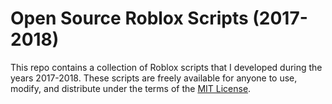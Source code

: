 # Open Source Roblox Scripts (2017-2018)

This repo contains a collection of Roblox scripts that I developed during the years 2017-2018. These scripts are freely available for anyone to use, modify, and distribute under the terms of the [MIT License](https://en.wikipedia.org/wiki/MIT_License).
